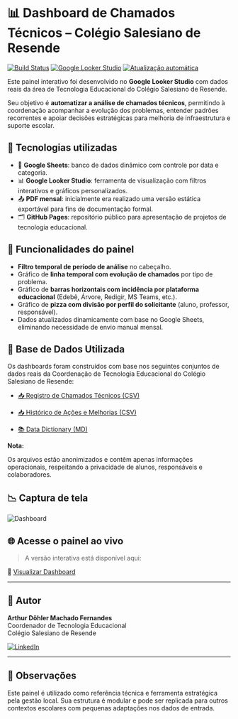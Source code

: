 # 📊 Dashboard de Chamados Técnicos – Colégio Salesiano de Resende

[![Build Status](https://img.shields.io/badge/status-ativo-brightgreen)](https://github.com/herrdohler/tecnologia-educacional)
[![Google Looker Studio](https://img.shields.io/badge/ferramenta-looker--studio-blue)](https://lookerstudio.google.com/reporting/b786a1ec-dd4b-455f-a9de-c8b3ed485354)
[![Atualização automática](https://img.shields.io/badge/atualização-automática-yellowgreen)](#)

Este painel interativo foi desenvolvido no **Google Looker Studio** com dados reais da área de Tecnologia Educacional do Colégio Salesiano de Resende.  

Seu objetivo é **automatizar a análise de chamados técnicos**, permitindo à coordenação acompanhar a evolução dos problemas, entender padrões recorrentes e apoiar decisões estratégicas para melhoria de infraestrutura e suporte escolar.

## 🔧 Tecnologias utilizadas

- 📄 **Google Sheets**: banco de dados dinâmico com controle por data e categoria.
- 📊 **Google Looker Studio**: ferramenta de visualização com filtros interativos e gráficos personalizados.
- 📤 **PDF mensal**: inicialmente era realizado uma versão estática exportável para fins de documentação formal.
- 🗂️ **GitHub Pages**: repositório público para apresentação de projetos de tecnologia educacional.

## 📌 Funcionalidades do painel

- **Filtro temporal de período de análise** no cabeçalho.
- Gráfico de **linha temporal com evolução de chamados** por tipo de problema.
- Gráfico de **barras horizontais com incidência por plataforma educacional** (Edebê, Árvore, Redigir, MS Teams, etc.).
- Gráfico de **pizza com divisão por perfil do solicitante** (aluno, professor, responsável).
- Dados atualizados dinamicamente com base no Google Sheets, eliminando necessidade de envio manual mensal.

## 📂 Base de Dados Utilizada

Os dashboards foram construídos com base nos seguintes conjuntos de dados reais da Coordenação de Tecnologia Educacional do Colégio Salesiano de Resende:

- [📥 Registro de Chamados Técnicos (CSV)](./data/registro_chamados.csv)

- [📥 Histórico de Ações e Melhorias (CSV)](./data/historico_acoes.csv)

- [📚 Data Dictionary (MD)](./data/data_dictionary.md)

**Nota:**  

Os arquivos estão anonimizados e contêm apenas informações operacionais, respeitando a privacidade de alunos, responsáveis e colaboradores.

## 📉 Captura de tela

![Dashboard](https://i.imgur.com/m1uEqlG.jpeg)

## 🌐 Acesse o painel ao vivo

> A versão interativa está disponível aqui:  

🔗 [Visualizar Dashboard](https://lookerstudio.google.com/reporting/b786a1ec-dd4b-455f-a9de-c8b3ed485354)

---

## 👤 Autor

**Arthur Döhler Machado Fernandes**  
Coordenador de Tecnologia Educacional  
Colégio Salesiano de Resende  

[![LinkedIn](https://img.shields.io/badge/-LinkedIn-blue?style=flat-square&logo=linkedin&logoColor=white)](https://www.linkedin.com/in/arthur-dohler)


---

## 🧠 Observações

Este painel é utilizado como referência técnica e ferramenta estratégica pela gestão local. Sua estrutura é modular e pode ser replicada para outros contextos escolares com pequenas adaptações nos dados de entrada.


